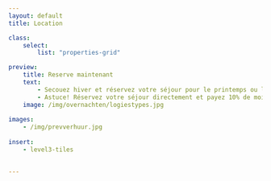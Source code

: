 ```yaml
---
layout: default
title: Location

class:
    select: 
        list: "properties-grid"

preview:
    title: Reserve maintenant
    text: 
        - Secouez hiver et réservez votre séjour pour le printemps ou l'été maintenant. Cette belle perspective ne manquera pas de vous donner plus d'énergie en ces mois sombres.
        - Astuce! Réservez votre séjour directement et payez 10% de moins que via Booking ou AirBnB.
    image: /img/overnachten/logiestypes.jpg    
        
images:
    - /img/prevverhuur.jpg
    
insert:
    - level3-tiles
    

---
```

